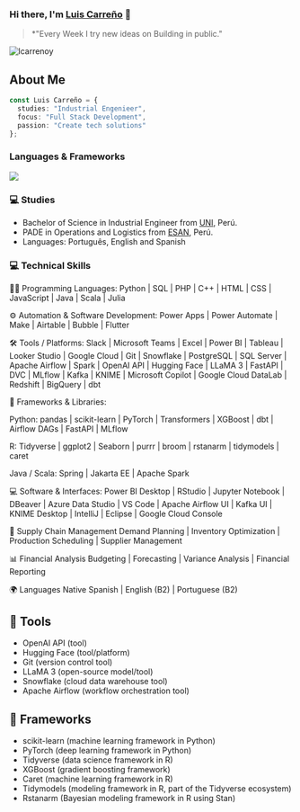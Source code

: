 
 ### Hi there, I'm [Luis Carreño](https://lcarrenoy.github.io) 👋
 > *"Every Week I try new ideas on Building in public."

<p align="left"> <img src="https://komarev.com/ghpvc/?username=lcarrenoy" alt="lcarrenoy" /> </p>

 ## About Me
```typescript
const Luis Carreño = {
  studies: "Industrial Engenieer",
  focus: "Full Stack Development",
  passion: "Create tech solutions"
};
```
###  Languages & Frameworks
<p align="left">
  <img src="https://skillicons.dev/icons?i=python,r,js,ts,html,css,nodejs,react,tailwind,r,python,mysql,gcp,vscode,d3,github,git,powershell,vscode,postgres,kafka,docker,vercel,npm,figma,vscode,visualstudio"/>
</p>


### 💻 Studies

- Bachelor of Science in Industrial Engineer from [UNI](https://portal.uni.edu.pe/#1), Perú.
- PADE in Operations and Logistics from [ESAN](https://www.esan.edu.pe/), Perú.
- Languages: Português, English and Spanish
  
### 💻 Technical Skills

🧑‍💻 Programming Languages:
Python | SQL | PHP | C++ | HTML | CSS | JavaScript | Java | Scala | Julia

⚙️ Automation & Software Development:
Power Apps | Power Automate | Make | Airtable | Bubble | Flutter

🛠 Tools / Platforms:
Slack | Microsoft Teams | Excel | Power BI | Tableau | Looker Studio | Google Cloud | Git | Snowflake | PostgreSQL | SQL Server | Apache Airflow | Spark | OpenAI API | Hugging Face | LLaMA 3 | FastAPI | DVC | MLflow | Kafka | KNIME | Microsoft Copilot | Google Cloud DataLab | Redshift | BigQuery | dbt

🧱 Frameworks & Libraries:

Python: pandas | scikit-learn | PyTorch | Transformers | XGBoost | dbt | Airflow DAGs | FastAPI | MLflow

R: Tidyverse | ggplot2 | Seaborn | purrr | broom | rstanarm | tidymodels | caret

Java / Scala: Spring | Jakarta EE | Apache Spark

💻 Software & Interfaces:
Power BI Desktop | RStudio | Jupyter Notebook | DBeaver | Azure Data Studio | VS Code | Apache Airflow UI | Kafka UI | KNIME Desktop | IntelliJ | Eclipse | Google Cloud Console

🚚 Supply Chain Management
Demand Planning | Inventory Optimization | Production Scheduling | Supplier Management

📊 Financial Analysis
Budgeting | Forecasting | Variance Analysis | Financial Reporting

🌍 Languages
Native Spanish | English (B2) | Portuguese (B2)

## 🔧 Tools
 - OpenAI API (tool)
 - Hugging Face (tool/platform)
 - Git (version control tool)
 - LLaMA 3 (open-source model/tool)
 - Snowflake (cloud data warehouse tool)
 - Apache Airflow (workflow orchestration tool)

## 🧱 Frameworks
- scikit-learn (machine learning framework in Python)
- PyTorch (deep learning framework in Python)
- Tidyverse (data science framework in R)
- XGBoost (gradient boosting framework)
- Caret (machine learning framework in R)
- Tidymodels (modeling framework in R, part of the Tidyverse ecosystem)
- Rstanarm (Bayesian modeling framework in R using Stan)



</div>


<!--END_SECTION:waka-->

